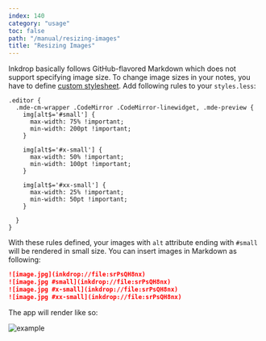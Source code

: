 ```yaml
---
index: 140
category: "usage"
toc: false
path: "/manual/resizing-images"
title: "Resizing Images"
---
```


Inkdrop basically follows GitHub-flavored Markdown which does not support specifying image size.
To change image sizes in your notes, you have to define [custom stylesheet](/manual/style-tweaks).
Add following rules to your `styles.less`:

```less
.editor {
  .mde-cm-wrapper .CodeMirror .CodeMirror-linewidget, .mde-preview {
    img[alt$='#small'] {
      max-width: 75% !important;
      min-width: 200pt !important;
    }

    img[alt$='#x-small'] {
      max-width: 50% !important;
      min-width: 100pt !important;
    }

    img[alt$='#xx-small'] {
      max-width: 25% !important;
      min-width: 50pt !important;
    }

  }
}
```

With these rules defined, your images with `alt` attribute ending with `#small` will be rendered in small size.
You can insert images in Markdown as following:

```md
![image.jpg](inkdrop://file:srPsQH8nx)
![image.jpg #small](inkdrop://file:srPsQH8nx)
![image.jpg #x-small](inkdrop://file:srPsQH8nx)
![image.jpg #xx-small](inkdrop://file:srPsQH8nx)
```

The app will render like so:

![example](resizing-images-example.png)

